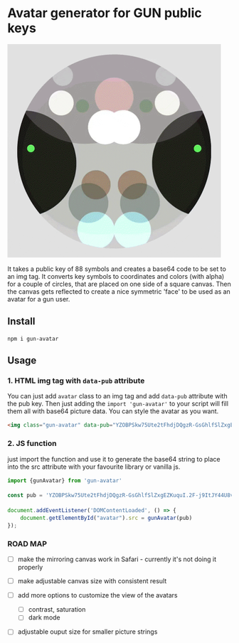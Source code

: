 # Avatar generator for GUN public keys

![avatars](https://raw.githubusercontent.com/DeFUCC/gun-avatar/master/avatars.gif)

It takes a public key of 88 symbols and creates a base64 code to be set to an img tag. It converts key symbols to coordinates and colors (with alpha) for a couple of circles, that are placed on one side of a square canvas. Then the canvas gets reflected to create a nice symmetric 'face' to be used as an avatar for a gun user.

## Install

```
npm i gun-avatar
```

## Usage

### 1. HTML img tag with `data-pub` attribute

You can just add `avatar` class to an img tag and add `data-pub` attribute with the pub key. Then just adding the `import 'gun-avatar'` to your script will fill them all with base64 picture data. You can style the avatar as you want.

```html
<img class="gun-avatar" data-pub="YZOBPSkw75Ute2tFhdjDQgzR-GsGhlfSlZxgEZKuquI.2F-j9ItJY44U8vcRAsj-5lxnECG5TDyuPD8gEiuInp8">
```

### 2. JS function

just import the function and use it to generate the base64 string to place into the src attribute with your favourite library or vanilla js.

```javascript
import {gunAvatar} from 'gun-avatar'

const pub = 'YZOBPSkw75Ute2tFhdjDQgzR-GsGhlfSlZxgEZKuquI.2F-j9ItJY44U8vcRAsj-5lxnECG5TDyuPD8gEiuInp8'

document.addEventListener('DOMContentLoaded', () => {
    document.getElementById("avatar").src = gunAvatar(pub)
});  
```


### ROAD MAP

- [ ] make the mirroring canvas work in Safari - currently it's not doing it properly
- [ ] make adjustable canvas size with consistent result
- [ ] add more options to customize the view of the avatars
  - [ ] contrast, saturation
  - [ ] dark mode
- [ ] adjustable ouput size for smaller picture strings


